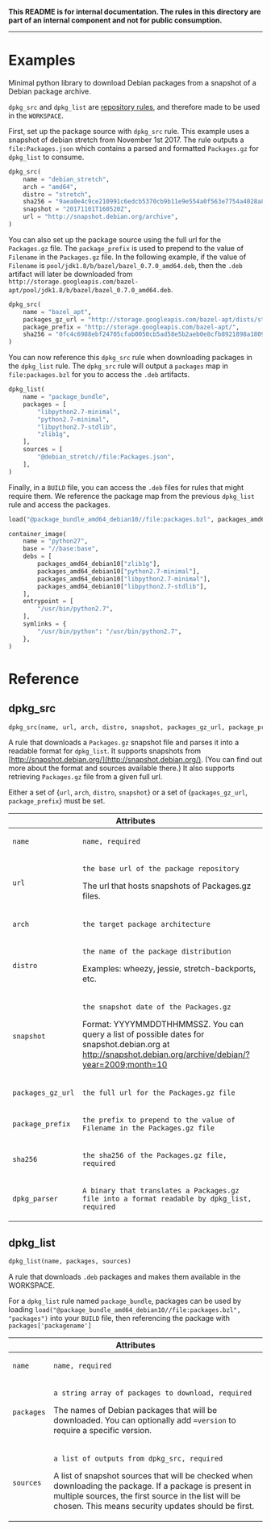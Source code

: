 **This README is for internal documentation. The rules in this directory are part of an internal component and not for public consumption.**

---

# Examples

Minimal python library to download Debian packages from a snapshot of a Debian package archive.

`dpkg_src` and `dpkg_list` are [repository rules](https://docs.bazel.build/versions/master/skylark/repository_rules.html), and therefore made to be used in the `WORKSPACE`.

First, set up the package source with `dpkg_src` rule.  This example uses a snapshot of debian stretch from November 1st 2017.  The rule outputs a `file:Packages.json` which contains a parsed and formatted `Packages.gz` for `dpkg_list` to consume.

```python
dpkg_src(
    name = "debian_stretch",
    arch = "amd64",
    distro = "stretch",
    sha256 = "9aea0e4c9ce210991c6edcb5370cb9b11e9e554a0f563e7754a4028a8fd0cb73",
    snapshot = "20171101T160520Z",
    url = "http://snapshot.debian.org/archive",
)
```

You can also set up the package source using the full url for the `Packages.gz` file. The `package_prefix` is used to
prepend to the value of `Filename` in the `Packages.gz` file. In the following example, if the value of `Filename` is
`pool/jdk1.8/b/bazel/bazel_0.7.0_amd64.deb`, then the `.deb` artifact will later be downloaded from
`http://storage.googleapis.com/bazel-apt/pool/jdk1.8/b/bazel/bazel_0.7.0_amd64.deb`.

```python
dpkg_src(
    name = "bazel_apt",
    packages_gz_url = "http://storage.googleapis.com/bazel-apt/dists/stable/jdk1.8/binary-amd64/Packages.gz",
    package_prefix = "http://storage.googleapis.com/bazel-apt/",
    sha256 = "0fc4c6988ebf24705cfab0050cb5ad58e5b2aeb0e8cfb8921898a1809042416c",
)
```

You can now reference this `dpkg_src` rule when downloading packages in the `dpkg_list` rule.  The `dpkg_src` rule will output a `packages` map in `file:packages.bzl` for you to access the `.deb` artifacts. 

```python
dpkg_list(
    name = "package_bundle",
    packages = [
        "libpython2.7-minimal",
        "python2.7-minimal",
        "libpython2.7-stdlib",
        "zlib1g",
    ],
    sources = [
        "@debian_stretch//file:Packages.json",
    ],
)
```

Finally, in a `BUILD` file, you can access the `.deb` files for rules that might require them.  We reference the package map from the previous `dpkg_list` rule and access the packages.  

```python
load("@package_bundle_amd64_debian10//file:packages.bzl", packages_amd64_debian10 = "packages")

container_image(
    name = "python27",
    base = "//base:base",
    debs = [
        packages_amd64_debian10["zlib1g"],
        packages_amd64_debian10["python2.7-minimal"],
        packages_amd64_debian10["libpython2.7-minimal"],
        packages_amd64_debian10["libpython2.7-stdlib"],
    ],
    entrypoint = [
        "/usr/bin/python2.7",
    ],
    symlinks = {
        "/usr/bin/python": "/usr/bin/python2.7",
    },
)
```

# Reference

## dpkg_src

```python
dpkg_src(name, url, arch, distro, snapshot, packages_gz_url, package_prefix, sha256, dpkg_parser)
```

A rule that downloads a `Packages.gz` snapshot file and parses it into a readable format for `dpkg_list`.
It supports snapshots from [http://snapshot.debian.org/](http://snapshot.debian.org/). (You can find out more about the format and sources available there.)
It also supports retrieving `Packages.gz` file from a given full url.

Either a set of {`url`, `arch`, `distro`, `snapshot`} or a set of {`packages_gz_url`, `package_prefix`} must be set.

<table class="table table-condensed table-bordered table-params">
  <colgroup>
    <col class="col-param" />
    <col class="param-description" />
  </colgroup>
  <thead>
    <tr>
      <th colspan="2">Attributes</th>
    </tr>
  </thead>
  <tbody>
    <tr>
      <td><code>name</code></td>
      <td>
        <p><code>name, required</code></p>
      </td>
    </tr>
    <tr>
      <td><code>url</code></td>
      <td>
        <p><code>the base url of the package repository</code></p>
        <p>The url that hosts snapshots of Packages.gz files.</p>
      </td>
    </tr>
    <tr>
      <td><code>arch</code></td>
      <td>
        <p><code>the target package architecture</code></p>
      </td>
    </tr>
    <tr>
      <td><code>distro</code></td>
      <td>
        <p><code>the name of the package distribution</code></p>
        <p>Examples: wheezy, jessie, stretch-backports, etc.</p>
      </td>
    </tr>
    <tr>
      <td><code>snapshot</code></td>
      <td>
        <p><code>the snapshot date of the Packages.gz</code></p>
        <p>Format: YYYYMMDDTHHMMSSZ.  You can query a list of possible dates for snapshot.debian.org at <a href=
        'http://snapshot.debian.org/archive/debian/?year=2009;month=10'>http://snapshot.debian.org/archive/debian/?year=2009;month=10</a>
      </td>
    </tr>
    <tr>
      <td><code>packages_gz_url</code></td>
      <td>
        <p><code>the full url for the Packages.gz file</code></p>
      </td>
    </tr>
    <tr>
      <td><code>package_prefix</code></td>
      <td>
        <p><code>the prefix to prepend to the value of Filename in the Packages.gz file</code></p>
      </td>
    </tr>
    <tr>
      <td><code>sha256</code></td>
      <td>
        <p><code>the sha256 of the Packages.gz file, required</code></p>
      </td>
    </tr>
    <tr>
      <td><code>dpkg_parser</code></td>
      <td>
        <p><code>A binary that translates a Packages.gz file into a format readable by dpkg_list, required</code></p>
      </td>
    </tr>
  </tbody>
</table>

## dpkg_list

```python
dpkg_list(name, packages, sources)
```

A rule that downloads `.deb` packages and makes them available in the WORKSPACE.

For a `dpkg_list` rule named `package_bundle`, packages can be used by loading `load("@package_bundle_amd64_debian10//file:packages.bzl", "packages")` into your `BUILD` file, then referencing the package with `packages['packagename']`

<table class="table table-condensed table-bordered table-params">
  <colgroup>
    <col class="col-param" />
    <col class="param-description" />
  </colgroup>
  <thead>
    <tr>
      <th colspan="2">Attributes</th>
    </tr>
  </thead>
  <tbody>
    <tr>
      <td><code>name</code></td>
      <td>
        <p><code>name, required</code></p>
      </td>
    </tr>
    <tr>
      <td><code>packages</code></td>
      <td>
        <p><code>a string array of packages to download, required</code></p>
        <p>The names of Debian packages that will be downloaded. You can optionally add <code>=version</code> to require a specific version.</p>
      </td>
    </tr>
    <tr>
      <td><code>sources</code></td>
      <td>
        <p><code>a list of outputs from dpkg_src, required</code></p>
        <p>A list of snapshot sources that will be checked when downloading the package.  If a package is present in multiple sources, the first source in the list will be chosen. This means security updates should be first.</p>
      </td>
    </tr>
  </tbody>
</table>
